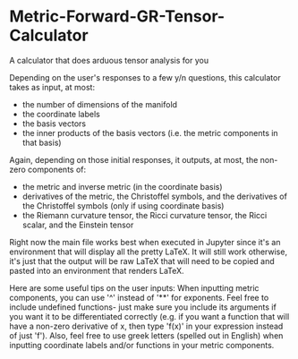 # Metric-Forward-GR-Tensor-Calculator
A calculator that does arduous tensor analysis for you

Depending on the user's responses to a few y/n questions, this calculator takes as input, at most:
- the number of dimensions of the manifold
- the coordinate labels
- the basis vectors
- the inner products of the basis vectors (i.e. the metric components in that basis)

Again, depending on those initial responses, it outputs, at most, the non-zero components of:
- the metric and inverse metric (in the coordinate basis)
- derivatives of the metric, the Christoffel symbols, and the derivatives of the Christoffel symbols (only if using coordinate basis)
- the Riemann curvature tensor, the Ricci curvature tensor, the Ricci scalar, and the Einstein tensor

Right now the main file works best when executed in Jupyter since it's an environment that will display all the pretty LaTeX.
It will still work otherwise, it's just that the output will be raw LaTeX that will need to be copied and pasted into an environment that renders LaTeX.

Here are some useful tips on the user inputs: When inputting metric components, you can use '^' instead of '**' for exponents.
Feel free to include undefined functions- just make sure you include its arguments if you want it to be differentiated correctly
(e.g. if you want a function that will have a non-zero derivative of x, then type 'f(x)' in your expression instead of just 'f').
Also, feel free to use greek letters (spelled out in English) when inputting coordinate labels and/or functions in your metric components.
